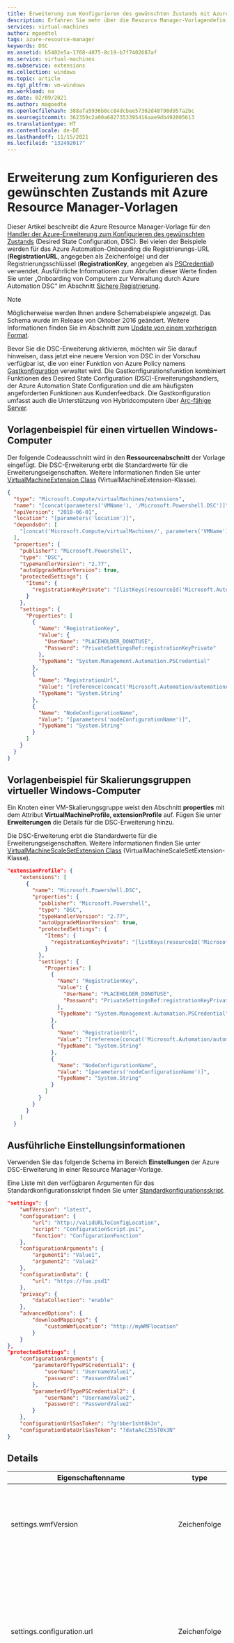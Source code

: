 ```yaml
---
title: Erweiterung zum Konfigurieren des gewünschten Zustands mit Azure Resource Manager-Vorlagen
description: Erfahren Sie mehr über die Resource Manager-Vorlagendefinition für die Erweiterung zum Konfigurieren des gewünschten Zustands (Desired State Configuration, DSC) in Azure.
services: virtual-machines
author: mgoedtel
tags: azure-resource-manager
keywords: DSC
ms.assetid: b5402e5a-1768-4075-8c19-b7f7402687af
ms.service: virtual-machines
ms.subservice: extensions
ms.collection: windows
ms.topic: article
ms.tgt_pltfrm: vm-windows
ms.workload: na
ms.date: 02/09/2021
ms.author: magoedte
ms.openlocfilehash: 388afa5936b0cc84dcbee57302d48798d957a2bc
ms.sourcegitcommit: 362359c2a00a6827353395416aae9db492005613
ms.translationtype: HT
ms.contentlocale: de-DE
ms.lasthandoff: 11/15/2021
ms.locfileid: "132492017"
---
```

# <a name="desired-state-configuration-extension-with-azure-resource-manager-templates"></a>Erweiterung zum Konfigurieren des gewünschten Zustands mit Azure Resource Manager-Vorlagen

Dieser Artikel beschreibt die Azure Resource Manager-Vorlage für den [Handler der Azure-Erweiterung zum Konfigurieren des gewünschten Zustands](dsc-overview.md) (Desired State Configuration, DSC). Bei vielen der Beispiele werden für das Azure Automation-Onboarding die Registrierungs-URL (**RegistrationURL**, angegeben als Zeichenfolge) und der Registrierungsschlüssel (**RegistrationKey**, angegeben als [PSCredential](/dotnet/api/system.management.automation.pscredential)) verwendet. Ausführliche Informationen zum Abrufen dieser Werte finden Sie unter „Onboarding von Computern zur Verwaltung durch Azure Automation DSC“ im Abschnitt [Sichere Registrierung](../../automation/automation-dsc-onboarding.md#enable-machines-securely-using-registration).

> [!NOTE]
> Möglicherweise werden Ihnen andere Schemabeispiele angezeigt. Das Schema wurde im Release von Oktober 2016 geändert. Weitere Informationen finden Sie im Abschnitt zum [Update von einem vorherigen Format](#update-from-a-previous-format).
>
> Bevor Sie die DSC-Erweiterung aktivieren, möchten wir Sie darauf hinweisen, dass jetzt eine neuere Version von DSC in der Vorschau verfügbar ist, die von einer Funktion von Azure Policy namens [Gastkonfiguration](../../governance/policy/concepts/guest-configuration.md) verwaltet wird. Die Gastkonfigurationsfunktion kombiniert Funktionen des Desired State Configuration (DSC)-Erweiterungshandlers, der Azure Automation State Configuration und die am häufigsten angeforderten Funktionen aus Kundenfeedback. Die Gastkonfiguration umfasst auch die Unterstützung von Hybridcomputern über [Arc-fähige Server](../../azure-arc/servers/overview.md).

## <a name="template-example-for-a-windows-vm"></a>Vorlagenbeispiel für einen virtuellen Windows-Computer

Der folgende Codeausschnitt wird in den **Ressourcenabschnitt** der Vorlage eingefügt.
Die DSC-Erweiterung erbt die Standardwerte für die Erweiterungseigenschaften.
Weitere Informationen finden Sie unter [VirtualMachineExtension Class](/dotnet/api/microsoft.azure.management.compute.models.virtualmachineextension) (VirtualMachineExtension-Klasse).

```json
{
  "type": "Microsoft.Compute/virtualMachines/extensions",
  "name": "[concat(parameters('VMName'), '/Microsoft.Powershell.DSC')]",
  "apiVersion": "2018-06-01",
  "location": "[parameters('location')]",
  "dependsOn": [
    "[concat('Microsoft.Compute/virtualMachines/', parameters('VMName'))]"
  ],
  "properties": {
    "publisher": "Microsoft.Powershell",
    "type": "DSC",
    "typeHandlerVersion": "2.77",
    "autoUpgradeMinorVersion": true,
    "protectedSettings": {
      "Items": {
        "registrationKeyPrivate": "[listKeys(resourceId('Microsoft.Automation/automationAccounts/', parameters('automationAccountName')), '2018-06-30').Keys[0].value]"
      }
    },
    "settings": {
      "Properties": [
        {
          "Name": "RegistrationKey",
          "Value": {
            "UserName": "PLACEHOLDER_DONOTUSE",
            "Password": "PrivateSettingsRef:registrationKeyPrivate"
          },
          "TypeName": "System.Management.Automation.PSCredential"
        },
        {
          "Name": "RegistrationUrl",
          "Value": "[reference(concat('Microsoft.Automation/automationAccounts/', parameters('automationAccountName'))).registrationUrl]",
          "TypeName": "System.String"
        },
        {
          "Name": "NodeConfigurationName",
          "Value": "[parameters('nodeConfigurationName')]",
          "TypeName": "System.String"
        }
      ]
    }
  }
}
```

## <a name="template-example-for-windows-virtual-machine-scale-sets"></a>Vorlagenbeispiel für Skalierungsgruppen virtueller Windows-Computer

Ein Knoten einer VM-Skalierungsgruppe weist den Abschnitt **properties** mit dem Attribut **VirtualMachineProfile, extensionProfile** auf.
Fügen Sie unter **Erweiterungen** die Details für die DSC-Erweiterung hinzu.

Die DSC-Erweiterung erbt die Standardwerte für die Erweiterungseigenschaften.
Weitere Informationen finden Sie unter [VirtualMachineScaleSetExtension Class](/dotnet/api/microsoft.azure.management.compute.models.virtualmachinescalesetextension) (VirtualMachineScaleSetExtension-Klasse).

```json
"extensionProfile": {
    "extensions": [
      {
        "name": "Microsoft.Powershell.DSC",
        "properties": {
          "publisher": "Microsoft.Powershell",
          "type": "DSC",
          "typeHandlerVersion": "2.77",
          "autoUpgradeMinorVersion": true,
          "protectedSettings": {
            "Items": {
              "registrationKeyPrivate": "[listKeys(resourceId('Microsoft.Automation/automationAccounts/', parameters('automationAccountName')), '2018-06-30').Keys[0].value]"
            }
          },
          "settings": {
            "Properties": [
              {
                "Name": "RegistrationKey",
                "Value": {
                  "UserName": "PLACEHOLDER_DONOTUSE",
                  "Password": "PrivateSettingsRef:registrationKeyPrivate"
                },
                "TypeName": "System.Management.Automation.PSCredential"
              },
              {
                "Name": "RegistrationUrl",
                "Value": "[reference(concat('Microsoft.Automation/automationAccounts/', parameters('automationAccountName'))).registrationUrl]",
                "TypeName": "System.String"
              },
              {
                "Name": "NodeConfigurationName",
                "Value": "[parameters('nodeConfigurationName')]",
                "TypeName": "System.String"
              }
            ]
          }
        }
      }
    ]
  }
```

## <a name="detailed-settings-information"></a>Ausführliche Einstellungsinformationen

Verwenden Sie das folgende Schema im Bereich **Einstellungen** der Azure DSC-Erweiterung in einer Resource Manager-Vorlage.

Eine Liste mit den verfügbaren Argumenten für das Standardkonfigurationsskript finden Sie unter [Standardkonfigurationsskript](#default-configuration-script).

```json
"settings": {
    "wmfVersion": "latest",
    "configuration": {
        "url": "http://validURLToConfigLocation",
        "script": "ConfigurationScript.ps1",
        "function": "ConfigurationFunction"
    },
    "configurationArguments": {
        "argument1": "Value1",
        "argument2": "Value2"
    },
    "configurationData": {
        "url": "https://foo.psd1"
    },
    "privacy": {
        "dataCollection": "enable"
    },
    "advancedOptions": {
        "downloadMappings": {
            "customWmfLocation": "http://myWMFlocation"
        }
    }
},
"protectedSettings": {
    "configurationArguments": {
        "parameterOfTypePSCredential1": {
            "userName": "UsernameValue1",
            "password": "PasswordValue1"
        },
        "parameterOfTypePSCredential2": {
            "userName": "UsernameValue2",
            "password": "PasswordValue2"
        }
    },
    "configurationUrlSasToken": "?g!bber1sht0k3n",
    "configurationDataUrlSasToken": "?dataAcC355T0k3N"
}
```

## <a name="details"></a>Details

| Eigenschaftenname | type | BESCHREIBUNG |
| --- | --- | --- |
| settings.wmfVersion |Zeichenfolge |Gibt die Version von Windows Management Framework (WMF) an, die auf Ihrem virtuellen Computer installiert sein muss. Wenn diese Eigenschaft auf **neueste** festgelegt ist, wird die aktuelle Version von WMF installiert. Für diese Eigenschaft sind derzeit nur die Werte **4.0**, **5.0**, **5.1** und **latest** zulässig. Diese möglichen Werte werden gelegentlich aktualisiert. Der Standardwert ist **neueste**. |
| settings.configuration.url |Zeichenfolge |Gibt den URL-Speicherort an, von dem die ZIP-Datei Ihrer DSC-Konfiguration herunterzuladen ist. Wenn die bereitgestellte URL ein SAS-Token für den Zugriff erfordert, müssen Sie die Eigenschaft **protectedSettings.configurationUrlSasToken** auf den Wert Ihres SAS-Tokens festlegen. Diese Eigenschaft ist erforderlich, wenn **settings.configuration.script** oder **settings.configuration.function** definiert sind. Wenn für diese Eigenschaften kein Wert angegeben ist, ruft die Erweiterung das Standardkonfigurationsskript auf, um Metadaten von Location Configuration Manager (LCM) festzulegen, und es müssen Argumente angegeben werden. |
| settings.configuration.script |Zeichenfolge |Gibt den Dateinamen des Skripts an, das die Definition Ihrer DSC-Konfiguration enthält. Dieses Skript muss sich im Stammverzeichnis der ZIP-Datei befinden, die von der durch die Eigenschaft **settings.configuration.url** angegebenen URL heruntergeladen wurde. Diese Eigenschaft ist erforderlich, wenn **settings.configuration.url** oder **settings.configuration.script** definiert sind. Wenn für diese Eigenschaften kein Wert angegeben ist, ruft die Erweiterung das Standardkonfigurationsskript auf, um LCM-Metadaten festzulegen, und es müssen Argumente angegeben werden. |
| settings.configuration.function |Zeichenfolge |Gibt den Namen Ihrer DSC-Konfiguration an. Die Konfiguration mit diesem Namen muss in dem durch **settings.configuration.script** definierten Skript enthalten sein. Diese Eigenschaft ist erforderlich, wenn **settings.configuration.url** oder **settings.configuration.function** definiert sind. Wenn für diese Eigenschaften kein Wert angegeben ist, ruft die Erweiterung das Standardkonfigurationsskript auf, um LCM-Metadaten festzulegen, und es müssen Argumente angegeben werden. |
| settings.configurationArguments |Collection |Definiert beliebige Parameter, die Sie Ihrer DSC-Konfiguration übergeben möchten. Diese Eigenschaft ist nicht verschlüsselt. |
| settings.configurationData.url |Zeichenfolge |Gibt die URL an, unter der die Datei mit Ihren Konfigurationsdaten (PSD1) heruntergeladen werden kann, um sie als Eingabe für Ihre DSC-Konfiguration zu nutzen. Wenn die bereitgestellte URL ein SAS-Token für den Zugriff erfordert, müssen Sie die Eigenschaft **protectedSettings.configurationDataUrlSasToken** auf den Wert Ihres SAS-Tokens festlegen. |
| settings.privacy.dataCollection |Zeichenfolge |Aktiviert bzw. deaktiviert die Erfassung von Telemetriedaten. Die einzig möglichen Werte für diese Eigenschaft sind **Enable**, **Disable**, **''** oder **$null**. Wird die Eigenschaft leer gelassen oder „null“ angegeben, ist die Telemetrie aktiviert. Der Standardwert ist **''** . Weitere Informationen finden Sie unter [Azure DSC extension data collection](https://devblogs.microsoft.com/powershell/azure-dsc-extension-data-collection-2/) (Datensammlung mit der Azure DSC-Erweiterung). |
| settings.advancedOptions.downloadMappings |Collection |Definiert alternative Speicherorte zum Herunterladen von WMF. Weitere Informationen finden Sie unter [Azure DSC Extension 2.8 & How to map downloads of the extension dependencies to your own location](https://devblogs.microsoft.com/powershell/azure-dsc-extension-2-8-how-to-map-downloads-of-the-extension-dependencies-to-your-own-location/) (Azure DSC-Erweiterung 2.8 und Zuweisen von Downloads der Erweiterungsabhängigkeiten an Ihren eigenen Speicherort). |
| protectedSettings.configurationArguments |Collection |Definiert beliebige Parameter, die Sie Ihrer DSC-Konfiguration übergeben möchten. Diese Eigenschaft ist verschlüsselt. |
| protectedSettings.configurationUrlSasToken |Zeichenfolge |Gibt das SAS-Token für den Zugriff auf die durch **settings.configuration.url** definierte URL an. Diese Eigenschaft ist verschlüsselt. |
| protectedSettings.configurationDataUrlSasToken |Zeichenfolge |Gibt das SAS-Token für den Zugriff auf die durch **settings.configurationData.url** definierte URL an. Diese Eigenschaft ist verschlüsselt. |

## <a name="default-configuration-script"></a>Standardkonfigurationsskript

Weitere Informationen zu den folgenden Werten finden Sie im Abschnitt [Grundlegende Einstellungen](/powershell/scripting/dsc/managing-nodes/metaConfig#basic-settings) des Artikels zum lokalen Konfigurations-Manager.
Sie können das Konfigurationsskript für die DSC-Erweiterung standardmäßig so konfigurieren, dass Sie nur die LCM-Eigenschaften in der folgenden Tabelle verwenden.

| Eigenschaftenname | type | BESCHREIBUNG |
| --- | --- | --- |
| protectedSettings.configurationArguments.RegistrationKey |PSCredential |Erforderliche Eigenschaft. Gibt den Schlüssel, der für die Registrierung eines Knotens beim Azure Automation-Dienst verwendet wird, als Kennwort eines PowerShell-Anmeldeinformationsobjekts an. Dieser Wert kann durch Verwendung der **listkeys**-Methode für das Automation-Konto automatisch ermittelt werden.  Ein entsprechendes Beispiel finden Sie [hier](#example-using-referenced-azure-automation-registration-values). |
| settings.configurationArguments.RegistrationUrl |Zeichenfolge |Erforderliche Eigenschaft. Gibt die URL des Automation-Endpunkts an, an dem der Knoten die Registrierung durchführt. Dieser Wert kann durch Verwendung der **reference**-Methode für das Automation-Konto automatisch ermittelt werden. |
| settings.configurationArguments.NodeConfigurationName |Zeichenfolge |Erforderliche Eigenschaft. Gibt die Knotenkonfiguration im Automation-Konto an, die dem Knoten zugewiesen werden soll. |
| settings.configurationArguments.ConfigurationMode |Zeichenfolge |Gibt den Modus für LCM an. Gültige Optionen: **ApplyOnly**, **ApplyandMonitor** und **ApplyandAutoCorrect**.  Standardwert: **ApplyAndMonitor**. |
| settings.configurationArguments.RefreshFrequencyMins | uint32 | Gibt an, wie oft der lokale Konfigurations-Manager das Automation-Konto auf Updates überprüft.  Standardwert: **30**.  Mindestwert: **15**. |
| settings.configurationArguments.ConfigurationModeFrequencyMins | uint32 | Gibt an, wie oft der LCM die aktuelle Konfiguration überprüft. Standardwert: **15**. Mindestwert: **15**. |
| settings.configurationArguments.RebootNodeIfNeeded | boolean | Gibt an, ob ein Knoten automatisch neu gestartet werden kann, wenn dies durch einen DSC-Vorgang angefordert wird. Der Standardwert ist **false**. |
| settings.configurationArguments.ActionAfterReboot | Zeichenfolge | Gibt an, was nach einem Neustart geschieht, wenn eine Konfiguration angewendet wird. Gültige Optionen: **ContinueConfiguration** und **StopConfiguration**. Standardwert: **ContinueConfiguration**. |
| settings.configurationArguments.AllowModuleOverwrite | boolean | Gibt an, ob der LCM vorhandene Module auf dem Knoten überschreibt. Der Standardwert ist **false**. |

## <a name="settings-vs-protectedsettings"></a>„settings“ im Vergleich zu „protectedSettings“

Alle Einstellungen werden auf dem virtuellen Computer in einer Einstellungstextdatei gespeichert.
Eigenschaften unter **Einstellungen** sind öffentliche Eigenschaften.
Öffentliche Eigenschaften werden nicht in der Einstellungstextdatei verschlüsselt.
Eigenschaften unter **protectedSettings** sind mit einem Zertifikat verschlüsselt und werden in der Einstellungsdatei auf dem virtuellen Computer nicht als Nur-Text angezeigt.

Wenn die Konfiguration Anmeldeinformationen erfordert, können diese in **protectedSettings** enthalten sein:

```json
"protectedSettings": {
    "configurationArguments": {
        "parameterOfTypePSCredential1": {
               "userName": "UsernameValue1",
               "password": "PasswordValue1"
        }
    }
}
```

## <a name="example-configuration-script"></a>Beispiel für Konfigurationsskript

Das folgende Beispiel zeigt das Standardverhalten für die DSC-Erweiterung. Dabei werden Metadateneinstellungen für den LCM angegeben, und eine Registrierung beim Azure Automation DSC-Dienst erfolgt.
Konfigurationsargumente sind erforderlich.
Konfigurationsargumente werden an das Standardkonfigurationsskript übergeben, um LCM-Metadaten festzulegen.

```json
"settings": {
    "configurationArguments": {
        "RegistrationUrl" : "[parameters('registrationUrl1')]",
        "NodeConfigurationName" : "nodeConfigurationNameValue1"
    }
},
"protectedSettings": {
    "configurationArguments": {
        "RegistrationKey": {
            "userName": "NOT_USED",
            "Password": "registrationKey"
        }
    }
}
```

## <a name="example-using-the-configuration-script-in-azure-storage"></a>Beispiel für die Verwendung des Konfigurationsskripts in Azure Storage

Das folgende Beispiel stammt aus dem Abschnitt [DSC Erweiterung: Handler-Übersicht](dsc-overview.md).
In diesem Beispiel werden Resourcen Manager-Vorlagen anstelle von Cmdlets zum Bereitstellen der Erweiterung verwendet.
Speichern Sie die Konfiguration „IisInstall.ps1“, fügen Sie sie einer ZIP-Datei hinzu (Beispiel: `iisinstall.zip`), und laden Sie die Datei unter einer zugänglichen URL hoch.
In diesem Beispiel wird Azure Blob Storage verwendet. Sie können ZIP-Dateien jedoch von beliebigen Speicherorten herunterladen.

In der Resource Manager-Vorlage weist der folgende Code den virtuellen Computer an, die richtige Datei herunterzuladen und die entsprechende PowerShell-Funktion auszuführen:

```json
"settings": {
    "configuration": {
        "url": "https://demo.blob.core.windows.net/iisinstall.zip",
        "script": "IisInstall.ps1",
        "function": "IISInstall"
    }
},
"protectedSettings": {
    "configurationUrlSasToken": "odLPL/U1p9lvcnp..."
}
```

## <a name="example-using-referenced-azure-automation-registration-values"></a>Beispiel mit Verweisen auf Azure Automation-Registrierungswerte

Im folgenden Beispiel werden **RegistrationUrl** und **RegistrationKey** abgerufen. Dazu wird auf die Azure Automation-Kontoeigenschaften verwiesen und mithilfe der Methode **listkeys** der Primärschlüssel (0) abgerufen.  In diesem Beispiel wurden für die Vorlage die Parameter **automationAccountName** und **NodeConfigName** angegeben.

```json
"settings": {
    "RegistrationUrl" : "[reference(concat('Microsoft.Automation/automationAccounts/', parameters('automationAccountName'))).registrationUrl]",
    "NodeConfigurationName" : "[parameters('NodeConfigName')]"
},
"protectedSettings": {
    "configurationArguments": {
        "RegistrationKey": {
            "userName": "NOT_USED",
            "Password": "[listKeys(resourceId('Microsoft.Automation/automationAccounts/', parameters('automationAccountName')), '2018-01-15').Keys[0].value]"
        }
    }
}
```

## <a name="update-from-a-previous-format"></a>Aktualisieren vom vorherigen Format

Alle Einstellungen im vorherigen Format der Erweiterung (und mit den öffentlichen Eigenschaften **ModulesUrl**, **ModuleSource**, **ModuleVersion**, **ConfigurationFunction**, **SasToken** oder **Properties**) werden automatisch an das aktuelle Format angepasst.
Sie werden wie gehabt ausgeführt.

Das frühere Einstellungsschema sah folgendermaßen aus:

```json
"settings": {
    "WMFVersion": "latest",
    "ModulesUrl": "https://UrlToZipContainingConfigurationScript.ps1.zip",
    "SasToken": "SAS Token if ModulesUrl points to private Azure Blob Storage",
    "ConfigurationFunction": "ConfigurationScript.ps1\\ConfigurationFunction",
    "Properties": {
        "ParameterToConfigurationFunction1": "Value1",
        "ParameterToConfigurationFunction2": "Value2",
        "ParameterOfTypePSCredential1": {
            "UserName": "UsernameValue1",
            "Password": "PrivateSettingsRef:Key1"
        },
        "ParameterOfTypePSCredential2": {
            "UserName": "UsernameValue2",
            "Password": "PrivateSettingsRef:Key2"
        }
    }
},
"protectedSettings": {
    "Items": {
        "Key1": "PasswordValue1",
        "Key2": "PasswordValue2"
    },
    "DataBlobUri": "https://UrlToConfigurationDataWithOptionalSasToken.psd1"
}
```

So wird das frühere Format an das aktuelle Format angepasst:

| Name der aktuellen Eigenschaft | Entsprechung im früheren Schema |
| --- | --- |
| settings.wmfVersion |settings.wmfVersion |
| settings.configuration.url |settings.ModulesUrl |
| settings.configuration.script |Erster Teil von „settings.ConfigurationFunction“ (vor „\\\\“) |
| settings.configuration.function |Zweiter Teil von „settings.ConfigurationFunction“ (nach „\\\\“) |
| settings.configuration.module.name | settings.ModuleSource |
| settings.configuration.module.version | settings.ModuleVersion |
| settings.configurationArguments |settings.Properties |
| settings.configurationData.url |protectedSettings.DataBlobUri (ohne SAS-Token) |
| settings.privacy.dataCollection |settings.Privacy.dataCollection |
| settings.advancedOptions.downloadMappings |settings.advancedOptions.downloadMappings |
| protectedSettings.configurationArguments |protectedSettings.Properties |
| protectedSettings.configurationUrlSasToken |settings.SasToken |
| protectedSettings.configurationDataUrlSasToken |SAS-Token aus „protectedSettings.DataBlobUri“ |

## <a name="troubleshooting"></a>Problembehandlung

Hier finden Sie einige Fehler, die auftreten können, und die entsprechenden Behebungen.

### <a name="invalid-values"></a>Ungültige Werte

„Privacy.dataCollection ist '{0}'.
Die einzig möglichen Werte sind '', 'Aktivieren' und 'Deaktivieren'.“
„WmfVersion ist '{0}'.
Einzig mögliche Werte sind ... und 'neueste'.“

**Problem**: Ein bereitgestellter Wert ist nicht zulässig.

**Lösung**: Ändern Sie den ungültigen Wert in einen gültigen Wert.
Ausführlichere Informationen finden Sie in der Tabelle unter [Details](#details).

### <a name="invalid-url"></a>Ungültige URL

„ConfigurationData.url ist '{0}'. Dies ist keine gültige URL“ „DataBlobUri ist '{0}'. Dies ist keine gültige URL“ „Configuration.url ist '{0}'. Dies ist keine gültige URL“

**Problem**: Eine bereitgestellte URL ist ungültig.

**Lösung**: Überprüfen Sie alle angegebenen URLs.
Stellen Sie sicher, dass alle URLs in gültige Speicherorte aufgelöst werden, auf die die Erweiterung auf dem Remotecomputer zugreifen kann.

### <a name="invalid-registrationkey-type"></a>Ungültiger RegistrationKey-Typ

"Invalid type for parameter RegistrationKey of type PSCredential." (Ungültiger Typ für den Parameter „RegistrationKey“ vom Typ „PSCredential“)

**Problem**: Der Wert für *RegistrationKey* in „protectedSettings.configurationArguments“ darf ausschließlich als Wert vom Typ „PSCredential“ angegeben werden.

**Lösung**: Ändern Sie in „protectedSettings.configurationArguments“ den Eintrag für „RegistrationKey“ in einen Wert vom Typ „PSCredential“, und verwenden Sie dabei das folgende Format:

```json
"configurationArguments": {
    "RegistrationKey": {
        "userName": "NOT_USED",
        "Password": "RegistrationKey"
    }
}
```

### <a name="invalid-configurationargument-type"></a>Ungültiger ConfigurationArgument-Typ

„Ungültiger ConfigurationArguments-Typ {0}“

**Problem**: Die Eigenschaft *ConfigurationArguments* kann nicht zu einem **Hashtabellenobjekt** aufgelöst werden.

**Lösung**: Machen Sie aus der Eigenschaft *ConfigurationArguments* eine **Hashtabelle**.
Verwenden Sie dabei das Format aus den vorherigen Beispielen. Achten Sie auf Anführungszeichen, Kommas und Klammern.

### <a name="duplicate-configurationarguments"></a>„ConfigurationArguments“ doppelt vorhanden

„Doppelte Argumente '{0}' sowohl in öffentlichen als auch geschützten configurationArguments-Elementen gefunden“

**Problem**: *ConfigurationArguments* in öffentlichen Einstellungen und *ConfigurationArguments* in geschützten Einstellungen enthalten Eigenschaften mit dem gleichen Namen.

**Lösung**: Entfernen Sie eine der doppelten Eigenschaften.

### <a name="missing-properties"></a>Fehlende Eigenschaften

„settings.Configuration.function erfordert die Angabe von settings.configuration.url oder settings.configuration.module“

„settings.Configuration.url erfordert die Angabe von settings.configuration.script“

„settings.Configuration.script erfordert die Angabe von settings.configuration.url“

„settings.Configuration.url erfordert die Angabe von settings.configuration.function“

„protectedSettings.ConfigurationUrlSasToken erfordert die Angabe von settings.configuration.url“

„protectedSettings.ConfigurationDataUrlSasToken erfordert die Angabe von settings.configurationData.url“

**Problem**: Eine definierte Eigenschaft benötigt eine andere Eigenschaft, die nicht vorhanden ist.

**Lösungen**:

- Geben Sie die fehlende Eigenschaft an.
- Entfernen Sie die Eigenschaft, die die fehlende Eigenschaft benötigt.

## <a name="next-steps"></a>Nächste Schritte

- Erfahren Sie mehr über das [Verwenden von VM-Skalierungsgruppen mit der Azure DSC-Erweiterung](../../virtual-machine-scale-sets/virtual-machine-scale-sets-dsc.md).
- Weitere Informationen finden Sie unter [Sichere Verwaltung von Anmeldeinformationen durch DSC](dsc-credentials.md).
- Lesen Sie die [Einführung in den Azure DSC-Erweiterungshandler](dsc-overview.md).
- Weitere Informationen zu PowerShell DSC finden Sie im [PowerShell-Dokumentationscenter](/powershell/scripting/dsc/overview/overview).
